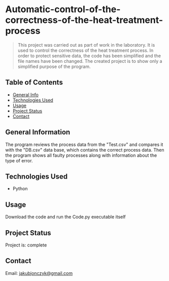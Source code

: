 # Automatic-control-of-the-correctness-of-the-heat-treatment-process
> This project was carried out as part of work in the laboratory. It is used to control the correctness of the heat treatment process.
In order to protect sensitive data, the code has been simplified and the file names have been changed. The created project is to show only a simplified purpose of the program.

## Table of Contents
* [General Info](#general-information)
* [Technologies Used](#technologies-used)
* [Usage](#usage)
* [Project Status](#project-status)
* [Contact](#contact)

## General Information
The program reviews the process data from the "Test.csv"  and compares it with the "DB.csv" data base, which contains the correct process data.
Then the program shows all faulty processes along with information about the type of error.

## Technologies Used
- Python

## Usage

Download the code and run the Code.py executable itself

## Project Status
Project is: complete

## Contact
Email: jakubjonczyk@gmail.com
